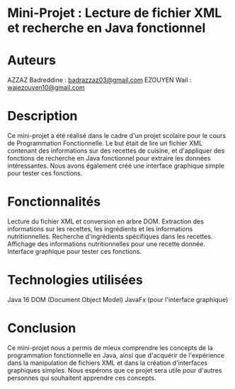 # Mini-Projet : Lecture de fichier XML et recherche en Java fonctionnel
# Auteurs
AZZAZ Badreddine : badrazzaz03@gmail.com
EZOUYEN Wail : waiezouyen10@gmail.com
# Description
Ce mini-projet a été réalisé dans le cadre d'un projet scolaire pour le cours de Programmation Fonctionnelle. Le but était de lire un fichier XML contenant des informations sur des recettes de cuisine, et d'appliquer des fonctions de recherche en Java fonctionnel pour extraire les données intéressantes.
Nous avons également créé une interface graphique simple pour tester ces fonctions.

# Fonctionnalités
Lecture du fichier XML et conversion en arbre DOM.
Extraction des informations sur les recettes, les ingrédients et les informations nutritionnelles.
Recherche d'ingrédients spécifiques dans les recettes.
Affichage des informations nutritionnelles pour une recette donnée.
Interface graphique pour tester ces fonctions.

# Technologies utilisées
Java 16
DOM (Document Object Model)
JavaFx (pour l'interface graphique)
# Conclusion
Ce mini-projet nous a permis de mieux comprendre les concepts de la programmation fonctionnelle en Java, ainsi que d'acquérir de l'expérience dans la manipulation de fichiers XML et dans la création d'interfaces graphiques simples. Nous espérons que ce projet sera utile pour d'autres personnes qui souhaitent apprendre ces concepts.
